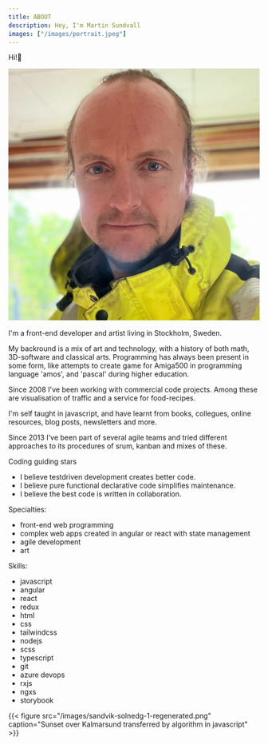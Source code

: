 ```yaml
---
title: ABOUT
description: Hey, I'm Martin Sundvall
images: ["/images/portrait.jpeg"]
---
```



Hi!:wave:  

<img class="shadow round square-150 block" src="/images/portrait.jpeg" caption="portrait" />

I'm a front-end developer and artist living in Stockholm, Sweden.

My backround is a mix of art and technology, with a history of both math, 3D-software and classical arts. Programming has always been present in some form, like attempts to create game for Amiga500 in programming language 'amos', and 'pascal' during higher education.

Since 2008 I've been working with commercial code projects. Among these are visualisation of traffic and a service for food-recipes. 

I'm self taught in javascript, and have learnt from books, collegues, online resources, blog posts, newsletters and more. 

Since 2013 I've been part of several agile teams and tried different approaches to its procedures of srum, kanban and mixes of these. 

Coding guiding stars
- I believe testdriven development creates better code. 
- I believe pure functional declarative code simplifies maintenance.
- I believe the best code is written in collaboration.

Specialties: 
- front-end web programming
- complex web apps created in angular or react with state management
- agile development
- art

Skills:
- javascript
- angular
- react
- redux
- html
- css
- tailwindcss
- nodejs
- scss
- typescript
- git
- azure devops
- rxjs
- ngxs
- storybook

 

{{< figure src="/images/sandvik-solnedg-1-regenerated.png" caption="Sunset over Kalmarsund transferred by algorithm in javascript" >}}
